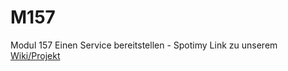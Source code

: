 # M157
Modul 157 Einen Service bereitstellen - Spotimy
Link zu unserem [Wiki/Projekt](https://github.com/fabiotiricola/M157/wiki)
